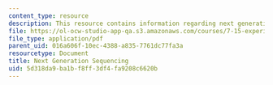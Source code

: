 ```yaml
---
content_type: resource
description: This resource contains information regarding next generation sequencing.
file: https://ol-ocw-studio-app-qa.s3.amazonaws.com/courses/7-15-experimental-molecular-genetics-spring-2015/5d318da9ba1bf8ff3df4fa9208c6620b_MIT7_15S15_NGSsequencing.pdf
file_type: application/pdf
parent_uid: 016a606f-10ec-4388-a835-7761dc77fa3a
resourcetype: Document
title: Next Generation Sequencing
uid: 5d318da9-ba1b-f8ff-3df4-fa9208c6620b
---
```

